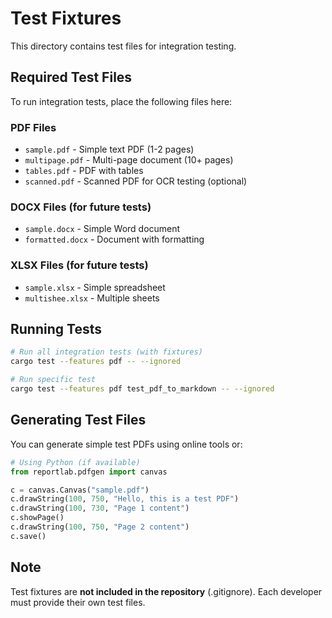# Test Fixtures

This directory contains test files for integration testing.

## Required Test Files

To run integration tests, place the following files here:

### PDF Files
- `sample.pdf` - Simple text PDF (1-2 pages)
- `multipage.pdf` - Multi-page document (10+ pages)
- `tables.pdf` - PDF with tables
- `scanned.pdf` - Scanned PDF for OCR testing (optional)

### DOCX Files (for future tests)
- `sample.docx` - Simple Word document
- `formatted.docx` - Document with formatting

### XLSX Files (for future tests)
- `sample.xlsx` - Simple spreadsheet
- `multishee.xlsx` - Multiple sheets

## Running Tests

```bash
# Run all integration tests (with fixtures)
cargo test --features pdf -- --ignored

# Run specific test
cargo test --features pdf test_pdf_to_markdown -- --ignored
```

## Generating Test Files

You can generate simple test PDFs using online tools or:

```python
# Using Python (if available)
from reportlab.pdfgen import canvas

c = canvas.Canvas("sample.pdf")
c.drawString(100, 750, "Hello, this is a test PDF")
c.drawString(100, 730, "Page 1 content")
c.showPage()
c.drawString(100, 750, "Page 2 content")
c.save()
```

## Note

Test fixtures are **not included in the repository** (.gitignore).
Each developer must provide their own test files.


